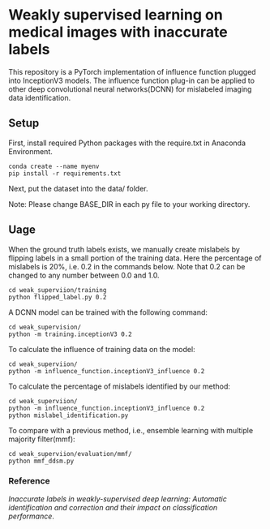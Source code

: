 # Weakly supervised learning on medical images with inaccurate labels 
This repository is a PyTorch implementation of influence function plugged into InceptionV3 models. The influence function plug-in can be applied to other deep convolutional neural networks(DCNN) for mislabeled imaging data identification.

## Setup
First, install required Python packages with the require.txt in Anaconda Environment.
```
conda create --name myenv
pip install -r requirements.txt
```

Next, put the dataset into the data/ folder.

Note: Please change BASE\_DIR in each py file to your working directory.

## Uage
When the ground truth labels exists, we manually create mislabels by flipping labels in a small portion of the training data. Here the percentage of mislabels is 20%, i.e. 0.2 in the commands below. Note that 0.2 can be changed to any number between 0.0 and 1.0. 
```
cd weak_superviion/training
python flipped_label.py 0.2
```

A DCNN model can be trained with the following command:
```
cd weak_supervision/
python -m training.inceptionV3 0.2
```

To calculate the influence of training data on the model:
```
cd weak_superviion/
python -m influence_function.inceptionV3_influence 0.2
```

To calculate the percentage of mislabels identified by our method:
```
cd weak_superviion/
python -m influence_function.inceptionV3_influence 0.2
python mislabel_identification.py
```

To compare with a previous method, i.e., ensemble learning with multiple majority filter(mmf):
```
cd weak_superviion/evaluation/mmf/
python mmf_ddsm.py
```

### Reference 
*Inaccurate labels in weakly-supervised deep learning: Automatic identification and correction and their impact on classification performance*.



